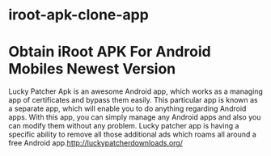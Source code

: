# iroot-apk-clone-app
Obtain iRoot APK For Android Mobiles Newest Version 
===================================================
Lucky Patcher Apk is an awesome Android app, which works as a managing app of certificates and bypass them easily. This particular app is known as a separate app, which will enable you to do anything regarding Android apps. With this app, you can simply manage any Android apps and also you can modify them without any problem. Lucky patcher app is having a specific ability to remove all those additional ads which roams all around a free Android app.<a href="http://luckypatcherdownloads.org/">http://luckypatcherdownloads.org/</a>
